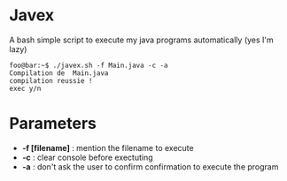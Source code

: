 # Javex
A bash simple script to execute my java programs automatically (yes I'm lazy)
```console
foo@bar:~$ ./javex.sh -f Main.java -c -a 
Compilation de  Main.java
compilation reussie !
exec y/n
```

# Parameters 
+ **-f [filename]** : mention the filename to execute
+ **-c** : clear console before exectuting
+ **-a** : don't ask the user to confirm confirmation to execute the program
